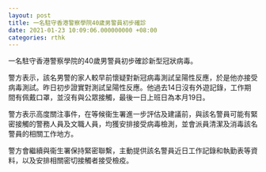 ```yaml
---
layout: post
title: 一名駐守香港警察學院40歲男警員初步確診
date: 2021-01-23 10:09:06.000000000 +08:00
categories: rthk
---
```


一名駐守香港警察學院的40歲男警員初步確診新型冠狀病毒。

警方表示，該名男警的家人較早前懷疑對新冠病毒測試呈陽性反應，於是他亦接受病毒測試。昨日初步證實對測試呈陽性反應。他過去14日沒有外遊記錄，工作期間有佩戴口罩，並沒有與公眾接觸，最後一日上班日為本月19日。

警方表示高度關注事件，在等候衞生署進一步評估及建議前，與該名警員可能有緊密接觸的警務人員及文職人員，均獲安排接受病毒檢測，並會派員清潔及消毒該名警員的相關工作地方。

警方會繼續與衞生署保持緊密聯繫，主動提供該名警員近日工作記錄和執勤表等資料，以及安排相關密切接觸者接受檢疫。
